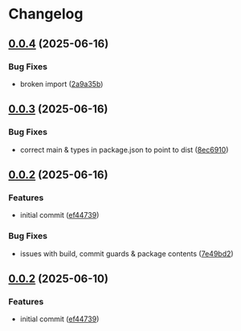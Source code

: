 # Changelog

## [0.0.4](https://github.com/OMICRONEnergyOSS/oscd-test-utils/compare/oscd-test-utils-v0.0.3...oscd-test-utils-v0.0.4) (2025-06-16)


### Bug Fixes

* broken import ([2a9a35b](https://github.com/OMICRONEnergyOSS/oscd-test-utils/commit/2a9a35b833945dab6f48b21d5a3a3c5b6af0c1a0))

## [0.0.3](https://github.com/OMICRONEnergyOSS/oscd-test-utils/compare/oscd-test-utils-v0.0.2...oscd-test-utils-v0.0.3) (2025-06-16)


### Bug Fixes

* correct main & types in package.json to point to dist ([8ec6910](https://github.com/OMICRONEnergyOSS/oscd-test-utils/commit/8ec6910ce52c684cffd3a54447db326dfff9f188))

## [0.0.2](https://github.com/OMICRONEnergyOSS/oscd-test-utils/compare/oscd-test-utils-v0.0.1...oscd-test-utils-v0.0.2) (2025-06-16)


### Features

* initial commit ([ef44739](https://github.com/OMICRONEnergyOSS/oscd-test-utils/commit/ef44739560a23ea360db16a31ab046b475adf610))


### Bug Fixes

* issues with build, commit guards & package contents ([7e49bd2](https://github.com/OMICRONEnergyOSS/oscd-test-utils/commit/7e49bd262645f3ec00b8b5022a8083e99d38fa9f))

## [0.0.2](https://github.com/OMICRONEnergyOSS/oscd-testing/compare/oscd-testing-v0.0.1...oscd-testing-v0.0.2) (2025-06-10)


### Features

* initial commit ([ef44739](https://github.com/OMICRONEnergyOSS/oscd-testing/commit/ef44739560a23ea360db16a31ab046b475adf610))
